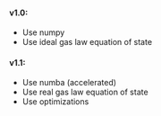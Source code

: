 
#### v1.0:
* Use numpy
* Use ideal gas law equation of state

#### v1.1:
* Use numba (accelerated)
* Use real gas law equation of state 
* Use optimizations 
